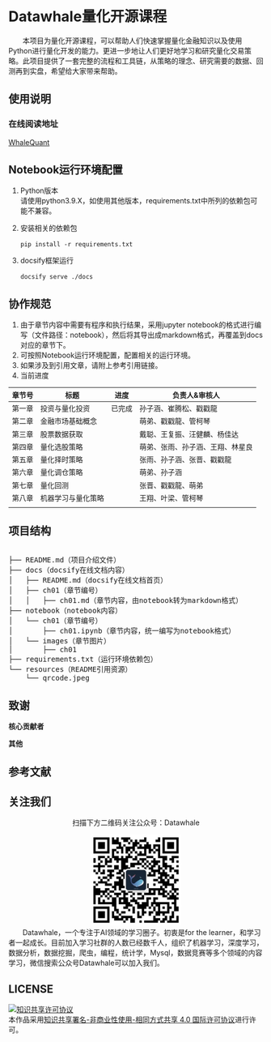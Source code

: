 # Datawhale量化开源课程
&emsp;&emsp;本项目为量化开源课程，可以帮助人们快速掌握量化金融知识以及使用Python进行量化开发的能力。更进一步地让人们更好地学习和研究量化交易策略。此项目提供了一套完整的流程和工具链，从策略的理念、研究需要的数据、回测再到实盘，希望给大家带来帮助。

## 使用说明

### 在线阅读地址
[WhaleQuant](https://2951121599.github.io/WhaleQuant/)

## Notebook运行环境配置
1. Python版本  
   请使用python3.9.X，如使用其他版本，requirements.txt中所列的依赖包可能不兼容。
   
2. 安装相关的依赖包
    ```shell
    pip install -r requirements.txt
    ```

3. docsify框架运行
    ```shell
    docsify serve ./docs
    ```

## 协作规范
1. 由于章节内容中需要有程序和执行结果，采用jupyter notebook的格式进行编写（文件路径：notebook），然后将其导出成markdown格式，再覆盖到docs对应的章节下。
2. 可按照Notebook运行环境配置，配置相关的运行环境。
3. 如果涉及到引用文章，请附上参考引用链接。
4. 当前进度



| 章节号       | 标题                     | 进度   | 负责人&审核人                    |
| ------------ | ------------------------ | ------ | -------------------------------- |
| 第一章       | 投资与量化投资           | 已完成 | 孙子涵、崔腾松、戳戳龍           |
| 第二章       | 金融市场基础概念       |        | 萌弟、戳戳龍、管柯琴             |
| 第三章       | 股票数据获取 |        | 戴聪、王复振、汪健麟、杨佳达     |
| 第四章       | 量化选股策略         |        | 萌弟、张雨、孙子涵、王翔、林星良 |
| 第五章       | 量化择时策略         |        | 张雨、孙子涵、张晋、戳戳龍       |
| 第六章       | 量化调仓策略         |        | 萌弟、孙子涵                     |
| 第七章       | 量化回测             |        | 张晋、戳戳龍、萌弟               |
| 第八章       | 机器学习与量化策略   |        | 王翔、叶梁、管柯琴               |
|              |                          |        |                                  |

## 项目结构
<pre>

├── README.md（项目介绍文件）
├── docs（docsify在线文档内容）
│   ├── README.md（docsify在线文档首页）
│   ├── ch01（章节编号）
│   │   ├── ch01.md（章节内容，由notebook转为markdown格式）
├── notebook（notebook内容）
│   └── ch01（章节编号）
│       ├── ch01.ipynb（章节内容，统一编写为notebook格式）
│   └── images（章节图片）
│       ├── ch01
├── requirements.txt（运行环境依赖包）
└── resources（README引用资源）
    └── qrcode.jpeg
</pre>

## 致谢

**核心贡献者**

**其他**

## 参考文献

## 关注我们

<div align=center>
<p>扫描下方二维码关注公众号：Datawhale</p>
<img src="resources/qrcode.jpeg" width = "180" height = "180">
</div>
&emsp;&emsp;Datawhale，一个专注于AI领域的学习圈子。初衷是for the learner，和学习者一起成长。目前加入学习社群的人数已经数千人，组织了机器学习，深度学习，数据分析，数据挖掘，爬虫，编程，统计学，Mysql，数据竞赛等多个领域的内容学习，微信搜索公众号Datawhale可以加入我们。

## LICENSE
<a rel="license" href="http://creativecommons.org/licenses/by-nc-sa/4.0/"><img alt="知识共享许可协议" style="border-width:0" src="https://img.shields.io/badge/license-CC%20BY--NC--SA%204.0-lightgrey" /></a><br />本作品采用<a rel="license" href="http://creativecommons.org/licenses/by-nc-sa/4.0/">知识共享署名-非商业性使用-相同方式共享 4.0 国际许可协议</a>进行许可。